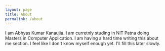 ```yaml
---
layout: page
title: About
permalink: /about
---
```


I am Abhyas Kumar Kanaujia. I am curretnly studing in NIT Patna doing Masters in Computer Application. 
I am having a hard time writing this about me section. I feel like I don't know myself enough yet. I'll fill this later slowly. 

